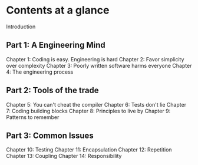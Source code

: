 # Contents at a glance

Introduction

## Part 1: A Engineering Mind

Chapter 1: Coding is easy. Engineering is hard
Chapter 2: Favor simplicity over complexity
Chapter 3: Poorly written software harms everyone
Chapter 4: The engineering process

## Part 2: Tools of the trade

Chapter 5: You can't cheat the compiler
Chapter 6: Tests don't lie
Chapter 7: Coding building blocks
Chapter 8: Principles to live by
Chapter 9: Patterns to remember

## Part 3: Common Issues

Chapter 10: Testing
Chapter 11: Encapsulation
Chapter 12: Repetition
Chapter 13: Coupling
Chapter 14: Responsibility